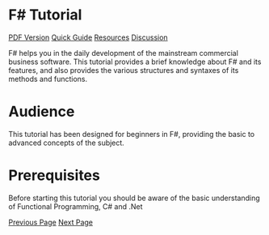 # F# Tutorial
[PDF Version](../fsharp/fsharp_pdf_version.md)
[Quick Guide](../fsharp/fsharp_quick_guide.md)
[Resources](../fsharp/fsharp_useful_resources.md)
[Discussion](../fsharp/fsharp_discussion.md)

F# helps you in the daily development of the mainstream commercial business software. This tutorial provides a brief knowledge about F# and its features, and also provides the various structures and syntaxes of its methods and functions.

# Audience
This tutorial has been designed for beginners in F#, providing the basic to advanced concepts of the subject.

# Prerequisites
Before starting this tutorial you should be aware of the basic understanding of Functional Programming, C# and .Net


[Previous Page](../fsharp/index.md) [Next Page](../fsharp/fsharp_overview.md) 

